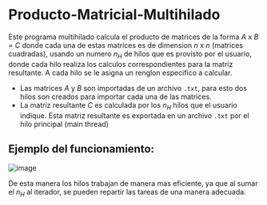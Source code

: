 # Producto-Matricial-Multihilado

Este programa multihilado calcula el producto de matrices de la forma $A$ x $B$ $=$ $C$ donde cada una de estas matrices es de dimension $n$ x $n$ (matrices cuadradas), usando un numero $n_{H}$ de hilos que es provisto por el usuario, donde cada hilo realiza los calculos correspondientes para la matriz resultante. A cada hilo se le asigna un renglon especifico a calcular.

- Las matrices $A$ y $B$ son importadas de un archivo ```.txt```, para esto dos hilos son creados para importar cada una de las matrices.
- La matriz resultante $C$ es calculada por los $n_{H}$ hilos que el usuario indique. Esta matriz resultante es exportada en un archivo ```.txt``` por el hilo principal (main thread)

## Ejemplo del funcionamiento: 

![image](https://github.com/paprikadreamdetective/Producto-Matricial-Multihilado/assets/133156970/0dc8f844-3333-4252-a288-e22979741cbe)

De esta manera los hilos trabajan de manera mas eficiente, ya que al sumar el $n_{H}$ al iterador, se pueden repartir las tareas de una manera adecuada.
